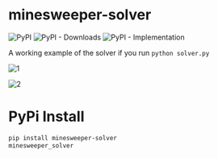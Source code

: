 # minesweeper-solver

![PyPI](https://img.shields.io/pypi/v/minesweeper-solver?color=blue&style=for-the-badge)
![PyPI - Downloads](https://img.shields.io/pypi/dm/minesweeper-solver?color=blue&style=for-the-badge)
![PyPI - Implementation](https://img.shields.io/pypi/implementation/minesweeper-solver?style=for-the-badge)

A working example of the solver if you run `python solver.py`

![1](images/1.png)

![2](images/2.png)

# PyPi Install

```bash
pip install minesweeper-solver
minesweeper_solver
```
